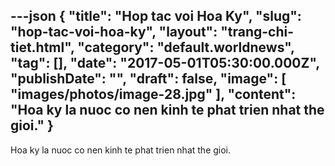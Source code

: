 ---json
{
    "title": "Hop tac voi Hoa Ky",
    "slug": "hop-tac-voi-hoa-ky",
    "layout": "trang-chi-tiet.html",
    "category": "default.worldnews",
    "tag": [],
    "date": "2017-05-01T05:30:00.000Z",
    "publishDate": "",
    "draft": false,
    "image": [
        "images/photos/image-28.jpg"
    ],
    "__content__": "Hoa ky la nuoc co nen kinh te phat trien nhat the gioi."
}
---
Hoa ky la nuoc co nen kinh te phat trien nhat the gioi.